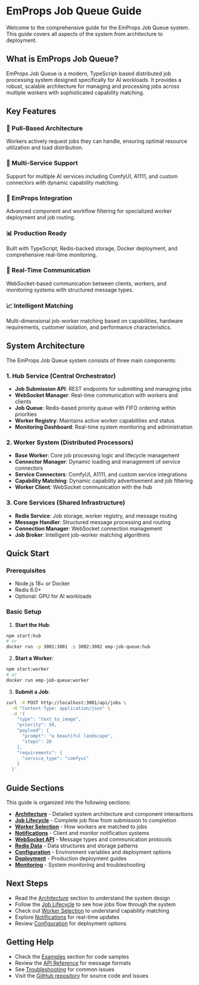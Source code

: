 # EmProps Job Queue Guide

Welcome to the comprehensive guide for the EmProps Job Queue system. This guide covers all aspects of the system from architecture to deployment.

## What is EmProps Job Queue?

EmProps Job Queue is a modern, TypeScript-based distributed job processing system designed specifically for AI workloads. It provides a robust, scalable architecture for managing and processing jobs across multiple workers with sophisticated capability matching.

## Key Features

### 🎯 Pull-Based Architecture
Workers actively request jobs they can handle, ensuring optimal resource utilization and load distribution.

### 🔧 Multi-Service Support
Support for multiple AI services including ComfyUI, A1111, and custom connectors with dynamic capability matching.

### 🚀 EmProps Integration
Advanced component and workflow filtering for specialized worker deployment and job routing.

### 📊 Production Ready
Built with TypeScript, Redis-backed storage, Docker deployment, and comprehensive real-time monitoring.

### 🔄 Real-Time Communication
WebSocket-based communication between clients, workers, and monitoring systems with structured message types.

### 📈 Intelligent Matching
Multi-dimensional job-worker matching based on capabilities, hardware requirements, customer isolation, and performance characteristics.

## System Architecture

The EmProps Job Queue system consists of three main components:

### 1. Hub Service (Central Orchestrator)
- **Job Submission API**: REST endpoints for submitting and managing jobs
- **WebSocket Manager**: Real-time communication with workers and clients
- **Job Queue**: Redis-based priority queue with FIFO ordering within priorities
- **Worker Registry**: Maintains active worker capabilities and status
- **Monitoring Dashboard**: Real-time system monitoring and administration

### 2. Worker System (Distributed Processors)
- **Base Worker**: Core job processing logic and lifecycle management
- **Connector Manager**: Dynamic loading and management of service connectors
- **Service Connectors**: ComfyUI, A1111, and custom service integrations
- **Capability Matching**: Dynamic capability advertisement and job filtering
- **Worker Client**: WebSocket communication with the hub

### 3. Core Services (Shared Infrastructure)
- **Redis Service**: Job storage, worker registry, and message routing
- **Message Handler**: Structured message processing and routing
- **Connection Manager**: WebSocket connection management
- **Job Broker**: Intelligent job-worker matching algorithms

## Quick Start

### Prerequisites
- Node.js 18+ or Docker
- Redis 6.0+
- Optional: GPU for AI workloads

### Basic Setup

1. **Start the Hub**:
```bash
npm start:hub
# or
docker run -p 3001:3001 -p 3002:3002 emp-job-queue:hub
```

2. **Start a Worker**:
```bash
npm start:worker
# or
docker run emp-job-queue:worker
```

3. **Submit a Job**:
```bash
curl -X POST http://localhost:3001/api/jobs \
  -H "Content-Type: application/json" \
  -d '{
    "type": "text_to_image",
    "priority": 50,
    "payload": {
      "prompt": "a beautiful landscape",
      "steps": 20
    },
    "requirements": {
      "service_type": "comfyui"
    }
  }'
```

## Guide Sections

This guide is organized into the following sections:

- **[Architecture](./architecture)** - Detailed system architecture and component interactions
- **[Job Lifecycle](./job-lifecycle)** - Complete job flow from submission to completion
- **[Worker Selection](./worker-selection)** - How workers are matched to jobs
- **[Notifications](./notifications)** - Client and monitor notification systems
- **[WebSocket API](./websocket-api)** - Message types and communication protocols
- **[Redis Data](./redis-data)** - Data structures and storage patterns
- **[Configuration](./configuration)** - Environment variables and deployment options
- **[Deployment](./deployment)** - Production deployment guides
- **[Monitoring](./monitoring)** - System monitoring and troubleshooting

## Next Steps

- Read the [Architecture](./architecture) section to understand the system design
- Follow the [Job Lifecycle](./job-lifecycle) to see how jobs flow through the system
- Check out [Worker Selection](./worker-selection) to understand capability matching
- Explore [Notifications](./notifications) for real-time updates
- Review [Configuration](./configuration) for deployment options

## Getting Help

- Check the [Examples](/examples/) section for code samples
- Review the [API Reference](./websocket-api) for message formats
- See [Troubleshooting](./monitoring#troubleshooting) for common issues
- Visit the [GitHub repository](https://github.com/emprops/emp-job-queue) for source code and issues